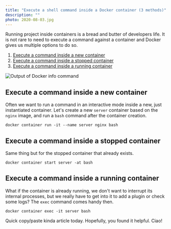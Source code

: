 ```yaml
---
title: "Execute a shell command inside a Docker container (3 methods)"
description: ""
photo: 2020-08-03.jpg
---
```


Running project inside containers is a bread and butter of developers life. It is not rare to need to execute a command against a container and Docker gives us multiple options to do so.

1. [Execute a command inside a new container](#execute-a-command-inside-a-new-container)
2. [Execute a command inside a stopped container](#execute-a-command-inside-a-stopped-container)
3. [Execute a command inside a running container](#execute-a-command-inside-a-running-container)

![Output of Docker info command](/photos/2020-08-03-1.jpg)

## Execute a command inside a new container

Often we want to run a command in an interactive mode inside a new, just instantiated container. Let's create a new `server` container based on the `nginx` image, and run a `bash` command after the container creation.

```
docker container run -it --name server nginx bash
```

## Execute a command inside a stopped container

Same thing but for the stopped container that already exists.

```
docker container start server -at bash
```

## Execute a command inside a running container

What if the container is already running, we don't want to interrupt its internal processes, but we really have to get into it to add a plugin or check some logs? The `exec` command comes handy then.

```
docker container exec -it server bash
```

Quick copy/paste kinda article today. Hopefully, you found it helpful. Ciao!
